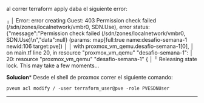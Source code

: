 al correr terraform apply daba el siguiente error:

╷
│ Error: error creating Guest: 403 Permission check failed (/sdn/zones/localnetwork/vmbr0, SDN.Use), error status: {"message":"Permission check failed (/sdn/zones/localnetwork/vmbr0, SDN.Use)\n","data":null} (params: map[full:true name:desafio-semana-1 newid:106 target:pve])
│ 
│   with proxmox_vm_qemu.desafio-semana-1[0],
│   on main.tf line 20, in resource "proxmox_vm_qemu" "desafio-semana-1":
│   20: resource "proxmox_vm_qemu" "desafio-semana-1" {
│ 
╵
Releasing state lock. This may take a few moments...

**Solucion***
Desde el shell de proxmox correr el siguiente comando:
```
pveum acl modify / -user terraform_user@pve -role PVESDNUser
```
----